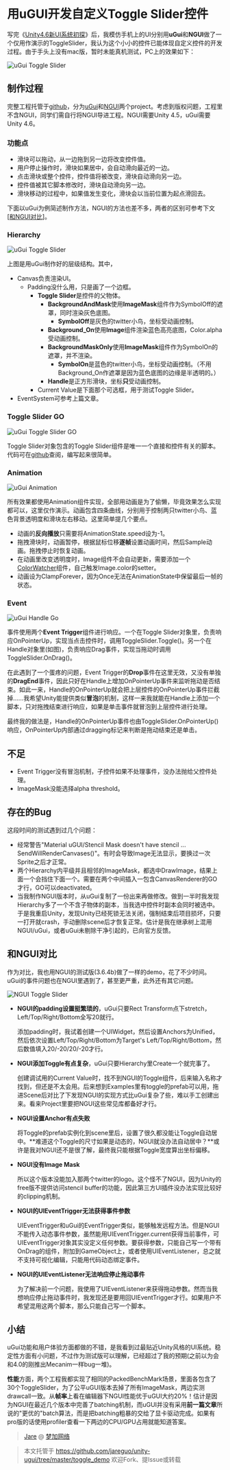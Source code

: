 用uGUI开发自定义Toggle Slider控件
==========

写完《[Unity4.6新UI系统初探](https://github.com/jareguo/unity-ugui/tree/master/overview)》后，我模仿手机上的UI分别用**uGui**和**NGUI**做了一个仅用作演示的ToggleSlider，我认为这个小小的控件已能体现自定义控件的开发过程。由于手头上没有mac版，暂时未能真机测试，PC上的效果如下：

![uGui Toggle Slider](https://raw.githubusercontent.com/jareguo/unity-ugui/master/toggle_demo/img/uGuiToggleSlider.gif)

制作过程
----------

完整工程托管于[github](https://github.com/jareguo/unity-ugui/tree/master/toggle_demo)，分为[uGui](https://github.com/jareguo/unity-ugui/tree/master/toggle_demo/ugui_project)和[NGUI](https://github.com/jareguo/unity-ugui/tree/master/toggle_demo/ngui_project)两个project。考虑到版权问题，工程里不含NGUI，同学们需自行将NGUI导进工程。NGUI需要Unity 4.5，uGui需要Unity 4.6。

### 功能点 ###

- 滑块可以拖动，从一边拖到另一边将改变控件值。
- 用户停止操作时，滑块如果居中，会自动滑向最近的一边。
- 点击滑块或整个控件，控件值将被改变，滑块自动滑向另一边。
- 控件值被其它脚本修改时，滑块自动滑向另一边。
- 滑块移动的过程中，如果值发生变化，滑块会以当前位置为起点滑回去。

下面以uGui为例简述制作方法，NGUI的方法也差不多，两者的区别可参考下文[[和NGUI对比](#compare_ngui)]。

### Hierarchy ###

![uGui Toggle Slider](https://raw.githubusercontent.com/jareguo/unity-ugui/master/toggle_demo/img/uGuiHierarchy.png)

上图是用uGui制作好的层级结构。其中，

- Canvas负责渲染UI。
  - Padding没什么用，只是画了一个边框。
    - **Toggle Slider**是控件的父物体。
      - **BackgroundAndMask**使用**ImageMask**组件作为SymbolOff的遮罩，同时渲染灰色底图。
        - **SymbolOff**是灰色的twitter小鸟，坐标受动画控制。
      - **Background_On**使用**Image**组件渲染蓝色高亮底图，Color.alpha受动画控制。
      - **BackgroundMaskOnly**使用**ImageMask**组件作为SymbolOn的遮罩，并不渲染。
        - **SymbolOn**是蓝色的twitter小鸟，坐标受动画控制。（不用Background_On作遮罩是因为蓝色底图的边缘是半透明的。）
      - **Handle**是正方形滑块，坐标**只**受动画控制。
    - Current Value是下面那个可选框，用于测试Toggle Slider。
- EventSystem可参考上篇文章。

### Toggle Slider GO ###

![uGui Toggle Slider GO](https://raw.githubusercontent.com/jareguo/unity-ugui/master/toggle_demo/img/uGuiToggleSliderGo.png)

Toggle Slider对象包含的Toggle Slider组件是唯一一个直接和控件有关的脚本。代码可在[github](https://github.com/jareguo/unity-ugui/blob/master/toggle_demo/ugui_project/Assets/ToggleSlider/ToggleSlider.cs)查阅，编写起来很简单。

### Animation ###

![uGui Animation](https://raw.githubusercontent.com/jareguo/unity-ugui/master/toggle_demo/img/uGuiAnimation.png)

所有效果都使用Animation组件实现，全部用动画是为了偷懒，毕竟效果怎么实现都可以，这里仅作演示。动画包含四条曲线，分别用于控制两只twitter小鸟、蓝色背景透明度和滑块左右移动。这里简单提几个要点。

- 动画的**反向播放**只需要将AnimationState.speed设为-1。
- 拖拽滑块时，动画暂停，根据鼠标位移**逐帧**设置动画时间，然后Sample动画。拖拽停止时恢复动画。
- 在动画里改变透明度时，Image组件不会自动更新，需要添加一个[ColorWatcher](https://github.com/jareguo/unity-ugui/blob/master/toggle_demo/ugui_project/Assets/Scripts/ColorWatcher.cs)组件，自己触发Image.color的setter。
- 动画设为ClampForever，因为Once无法在AnimationState中保留最后一帧的状态。

### Event ###

![uGui Handle Go](https://raw.githubusercontent.com/jareguo/unity-ugui/master/toggle_demo/img/uGuiHandleGo.png)

事件使用两个**Event Trigger**组件进行响应。一个在Toggle Slider对象里，负责响应OnPointerUp，实现当点击控件时，调用ToggleSlider.Toggle()。另一个在Handle对象里(如图)，负责响应Drag事件，实现当拖动时调用ToggleSlider.OnDrag()。

在此遇到了一个蛋疼的问题，Event Trigger的**Drop**事件在这里无效，又没有单独的**DragEnd**事件，因此只好在Handle上增加OnPointerUp事件来监听拖动是否结束。如此一来，Handle的OnPointerUp就会把上层控件的OnPointerUp事件拦截掉……我希望Unity能提供类似**冒泡**的机制，这样一来我就能在Handle上添加一个脚本，只对拖拽结束进行响应，如果是单击事件就冒泡到上层控件进行处理。

最终我的做法是，Handle的OnPointerUp事件也由ToggleSlider.OnPointerUp()响应，OnPointerUp内部通过dragging标记来判断是拖动结束还是单击。

不足
----------
- Event Trigger没有冒泡机制，子控件如果不处理事件，没办法抛给父控件处理。
- ImageMask没能选择alpha threshold。

存在的Bug
----------

这段时间的测试遇到过几个问题：

- 经常警告"Material uGUI/Stencil Mask doesn't have stencil ... SendWillRenderCanvases()"。有时会导致Image无法显示，要换过一次Sprite之后才正常。
- 两个Hierarchy内平级并且相邻的ImageMask，都选中DrawImage，结果上面一个会挡住下面一个。需要在两个中间插入一包含CanvasRenderer的GO才行，GO可以deactivated。
- 当我制作NGUI版本时，从uGui复制了一份出来再做修改。做到一半时我发现Hierarchy多了一个不含子物体的副本，当我选中控件时副本会同时被选中。于是我重启Unity，发现Unity已经死锁无法关闭，强制结束后项目损坏，只要一打开就crash，手动删除scene后才恢复正常。估计是我在继承树上混用NGUI/uGui，或者uGui未剔除干净引起的，已向官方反馈。

<a name="compare_ngui"></a>和NGUI对比
----------

作为对比，我也用NGUI的测试版(3.6.4b)做了一样的demo，花了不少时间。uGui的事件问题也在NGUI里遇到了，甚至更严重，此外还有其它问题。

![NGUI Toggle Slider](https://raw.githubusercontent.com/jareguo/unity-ugui/master/toggle_demo/img/NGuiToggleSlider.gif)

- **NGUI的padding设置挺繁琐的**，uGui只要Rect Transform点下stretch，Left/Top/Right/Bottom全写20就行。

  添加padding时，我试着创建一个UIWidget，然后设置Anchors为Unified，然后依次设置Left/Top/Right/Bottom为Target's Left/Top/Right/Bottom，然后数值填入20/-20/20/-20才行。
- **NGUI添加Toggle有点复杂**，uGui只要Hierarchy里Create一个就完事了。

  创建调试用的Current Value时，找不到NGUI的Toggle组件，后来输入名称才找到，但还是不太会用。后来想到Examples里有toggle的prefab可以用，拖进Scene后对比了下发现NGUI的实现方式比uGui复杂了些，难以手工创建出来。看来Project里要把NGUI这些常见库都备好才行。

- **NGUI设置Anchor有点失败**

  将Toggle的prefab实例化到scene里后，设置了很久都没能让Toggle自动居中。**难道这个Toggle的尺寸如果是动态的，NGUI就没办法自动居中？**或许是我对NGUI还不是很了解，最终我只能根据Toggle宽度算出坐标偏移。
  
- **NGUI没有Image Mask**
  
  所以这个版本没能加入那两个twitter的logo。这个怪不了NGUI，因为Unity的free版不提供访问stencil buffer的功能，因此第三方UI插件没办法实现比较好的clipping机制。

- **NGUI的UIEventTrigger无法获得事件参数**
  
  UIEventTrigger和uGui的EventTrigger类似，能够触发远程方法。但是NGUI不能传入动态事件参数，虽然能用UIEventTrigger.current获得当前事件，可UIEventTrigger对象其实没定义任何参数。要获得参数，只能自己写一个带有OnDrag的组件，附加到GameObject上，或者使用UIEventListener，总之就不支持可视化编辑，只能用代码动态绑定事件。

- **NGUI的UIEventListener无法响应停止拖动事件**
  
  为了解决前一个问题，我使用了UIEventListener来获得拖动参数。然而当我想响应停止拖动事件时，我发现还是要用回UIEventTrigger才行。如果用户不希望混用这两个脚本，那么只能自己写一个脚本。

小结
----------

uGui功能和用户体验方面都做的不错，是我看到过最贴近Unity风格的UI系统。稳定性方面有小问题，不过作为测试版可以理解，已经超过了我的预期(之前以为会和4.0的刚推出Mecanim一样bug一堆)。

**性能**方面，两个工程我都实现了相同的PackedBenchMark场景，里面各包含了30个ToggleSlider，为了公平uGUI版本去掉了所有ImageMask，两边实测drawcall一致。从**帧率**上看在编辑器下NGUI性能优于uGUI大约20%！估计是因为NGUI在最近几个版本中完善了batching机制，而uGUI并没有采用**前一篇文章**所说的"更优的"batch算法，而是把batching粗暴的交给了显卡驱动完成。如果有pro版的话使用profiler查看一下两边的CPU/GPU占用就能知道答案。

> [Jare](http://weibo.com/u/1751917933) @ [梦加网络](http://www.mechanist.co/cn/)

> 本文托管于 https://github.com/jareguo/unity-ugui/tree/master/toggle_demo 欢迎Fork、提Issue或转载
